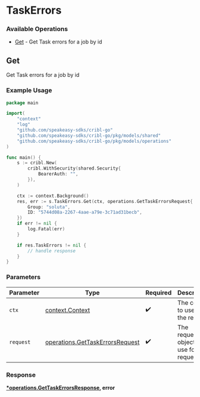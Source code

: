 # TaskErrors

### Available Operations

* [Get](#get) - Get Task errors for a job by id

## Get

Get Task errors for a job by id

### Example Usage

```go
package main

import(
	"context"
	"log"
	"github.com/speakeasy-sdks/cribl-go"
	"github.com/speakeasy-sdks/cribl-go/pkg/models/shared"
	"github.com/speakeasy-sdks/cribl-go/pkg/models/operations"
)

func main() {
    s := cribl.New(
        cribl.WithSecurity(shared.Security{
            BearerAuth: "",
        }),
    )

    ctx := context.Background()
    res, err := s.TaskErrors.Get(ctx, operations.GetTaskErrorsRequest{
        Group: "soluta",
        ID: "5744d08a-2267-4aae-a79e-3c71ad31becb",
    })
    if err != nil {
        log.Fatal(err)
    }

    if res.TaskErrors != nil {
        // handle response
    }
}
```

### Parameters

| Parameter                                                                          | Type                                                                               | Required                                                                           | Description                                                                        |
| ---------------------------------------------------------------------------------- | ---------------------------------------------------------------------------------- | ---------------------------------------------------------------------------------- | ---------------------------------------------------------------------------------- |
| `ctx`                                                                              | [context.Context](https://pkg.go.dev/context#Context)                              | :heavy_check_mark:                                                                 | The context to use for the request.                                                |
| `request`                                                                          | [operations.GetTaskErrorsRequest](../../models/operations/gettaskerrorsrequest.md) | :heavy_check_mark:                                                                 | The request object to use for the request.                                         |


### Response

**[*operations.GetTaskErrorsResponse](../../models/operations/gettaskerrorsresponse.md), error**

